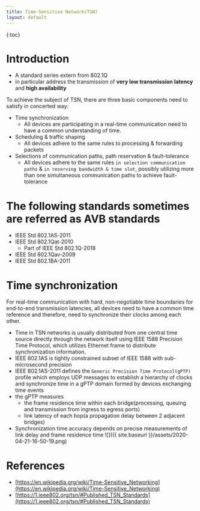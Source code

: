 ```yaml
---
title: Time-Sensitive Network(TSN)
layout: default
---
```


{:toc}

# Introduction
* A standard series extern from 802.1Q
* in particular address the transmission of **very low transmission latency** and **high availability**

To achieve the subject of TSN, there are three basic components need to satisfy in concerted way:
* Time synchronization
  * All devices are participating in a real-time communication need to have a common understanding of time.
* Scheduling & traffic shaping
  * All devices adhere to the same rules to processing & forwarding packets
* Selections of communication paths, path reservation & fault-tolerance
  * All devices adhere to the same rules `in selection communication paths` & `in reserving bandwidth & time slot`, possibly utilizing more than one simultaneous communication paths to achieve fault-tolerance

# The following standards sometimes are referred as AVB standards
* IEEE Std 802.1AS-2011
* IEEE Std 802.1Qat-2010
  * Part of IEEE Std 802.1Q-2018
* IEEE Std 802.1Qav-2009
* IEEE Std 802.1BA-2011

# Time synchronization
For real-time communication with hard, non-negotiable time boundaries for end-to-end transmission latencies, all devices need to have a common time reference and therefore, need to synchronize their clocks among each other.

* Time in TSN networks is usually distributed from one central time source directly through the network itself using IEEE 1588 Precision Time Protocol, which utilizes Ethernet frame to distribute synchronization information.
* IEEE 802.1AS is tightly constrained subset of IEEE 1588 with sub-microsecond precision
* IEEE 802.1AS-2011 defines the `Generic Precision Time Protocol(gPTP)` profile which employs UDP messages to establish a hierarchy of clocks and synchronize time in a gPTP domain formed by devices exchanging time events
* the gPTP measures
  * the frame residence time within each bridge(processing, queuing and transmission from ingress to egress ports)
  * link latency of each hop(a propagation delay between 2 adjacent bridges)
* Synchronization time accuracy depends on precise measurements of link delay and frame residence time
![]({{ site.baseurl }}/assets/2020-04-21-16-50-19.png)

# References
* [https://en.wikipedia.org/wiki/Time-Sensitive_Networking](https://en.wikipedia.org/wiki/Time-Sensitive_Networking)
* [https://1.ieee802.org/tsn/#Published_TSN_Standards](https://1.ieee802.org/tsn/#Published_TSN_Standards)
